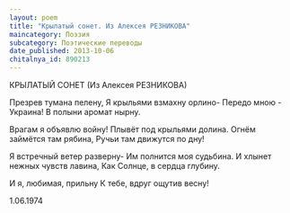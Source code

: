 ```yaml
---
layout: poem
title: "Крылатый сонет. Из Алексея РЕЗНИКОВА"
maincategory: Поэзия
subcategory: Поэтические переводы
date_published: 2013-10-06
chitalnya_id: 890213
---
```




КРЫЛАТЫЙ СОНЕТ
(Из Алексея РЕЗНИКОВА)

Презрев тумана пелену,
Я крыльями взмахну орлино-
Передо мною - Украина!
В полыни аромат нырну.

Врагам я объявлю войну!
Плывёт под крыльями долина.
Огнём займётся там рябина,
Ручьи там движутся по дну!

Я встречный ветер разверну-
Им полнится моя судьбина.
И хлынет нежных чувств лавина,
Как Солнце, в сердца глубину.

И я, любимая, прильну
К тебе, вдруг ощутив весну!

1.06.1974






